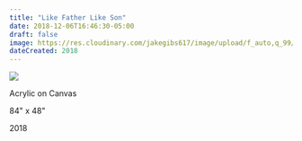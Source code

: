 ```yaml
---
title: "Like Father Like Son"
date: 2018-12-06T16:46:30-05:00
draft: false
image: https://res.cloudinary.com/jakegibs617/image/upload/f_auto,q_99/v1545963072/like-father-like-son.jpg
dateCreated: 2018
---
```


<a href="{{< param image >}}" data-lightbox="image-1" data-title="Like Father Like Son"><img src="{{< param image >}}"/></a>

<div class="container">
	<div class="specs">
		<p>Acrylic on Canvas</p>
		<p>84" x 48"</p>
		<p>2018</p>
	</div>
</div>